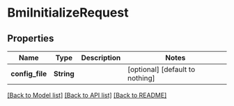 # BmiInitializeRequest


## Properties
Name | Type | Description | Notes
------------ | ------------- | ------------- | -------------
**config_file** | **String** |  | [optional] [default to nothing]


[[Back to Model list]](../README.md#models) [[Back to API list]](../README.md#api-endpoints) [[Back to README]](../README.md)


